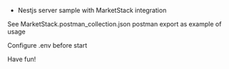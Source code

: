 - Nestjs server sample with MarketStack integration 

See MarketStack.postman_collection.json postman export as example of usage 

Configure .env before start 

Have fun! 

